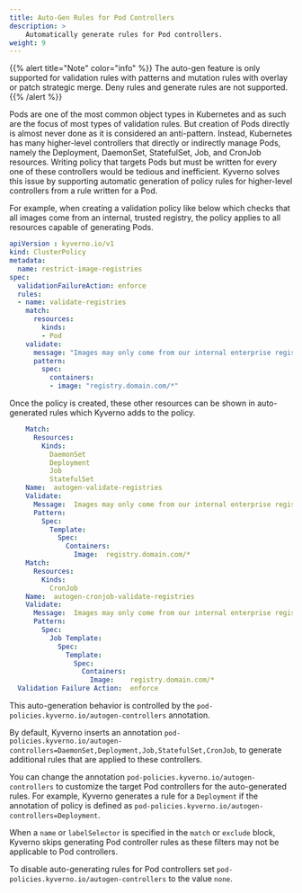 ```yaml
---
title: Auto-Gen Rules for Pod Controllers
description: >
    Automatically generate rules for Pod controllers.
weight: 9
---
```


{{% alert title="Note" color="info" %}}
The auto-gen feature is only supported for validation rules with patterns and mutation rules with overlay or patch strategic merge. Deny rules and generate rules are not supported.
{{% /alert %}}

Pods are one of the most common object types in Kubernetes and as such are the focus of most types of validation rules. But creation of Pods directly is almost never done as it is considered an anti-pattern. Instead, Kubernetes has many higher-level controllers that directly or indirectly manage Pods, namely the Deployment, DaemonSet, StatefulSet, Job, and CronJob resources. Writing policy that targets Pods but must be written for every one of these controllers would be tedious and inefficient. Kyverno solves this issue by supporting automatic generation of policy rules for higher-level controllers from a rule written for a Pod.

For example, when creating a validation policy like below which checks that all images come from an internal, trusted registry, the policy applies to all resources capable of generating Pods.

```yaml
apiVersion : kyverno.io/v1
kind: ClusterPolicy
metadata:
  name: restrict-image-registries
spec:
  validationFailureAction: enforce
  rules:
  - name: validate-registries
    match:
      resources:
        kinds:
        - Pod
    validate:
      message: "Images may only come from our internal enterprise registry."
      pattern:
        spec:
          containers:
          - image: "registry.domain.com/*"
```

Once the policy is created, these other resources can be shown in auto-generated rules which Kyverno adds to the policy.

```yaml
    Match:
      Resources:
        Kinds:
          DaemonSet
          Deployment
          Job
          StatefulSet
    Name:  autogen-validate-registries
    Validate:
      Message:  Images may only come from our internal enterprise registry.
      Pattern:
        Spec:
          Template:
            Spec:
              Containers:
                Image:  registry.domain.com/*
    Match:
      Resources:
        Kinds:
          CronJob
    Name:  autogen-cronjob-validate-registries
    Validate:
      Message:  Images may only come from our internal enterprise registry.
      Pattern:
        Spec:
          Job Template:
            Spec:
              Template:
                Spec:
                  Containers:
                    Image:    registry.domain.com/*
  Validation Failure Action:  enforce
```

This auto-generation behavior is controlled by the `pod-policies.kyverno.io/autogen-controllers` annotation.

By default, Kyverno inserts an annotation `pod-policies.kyverno.io/autogen-controllers=DaemonSet,Deployment,Job,StatefulSet,CronJob`, to generate additional rules that are applied to these controllers.

You can change the annotation `pod-policies.kyverno.io/autogen-controllers` to customize the target Pod controllers for the auto-generated rules. For example, Kyverno generates a rule for a `Deployment` if the annotation of policy is defined as `pod-policies.kyverno.io/autogen-controllers=Deployment`.

When a `name` or `labelSelector` is specified in the `match` or `exclude` block, Kyverno skips generating Pod controller rules as these filters may not be applicable to Pod controllers.

To disable auto-generating rules for Pod controllers set `pod-policies.kyverno.io/autogen-controllers`  to the value `none`.
